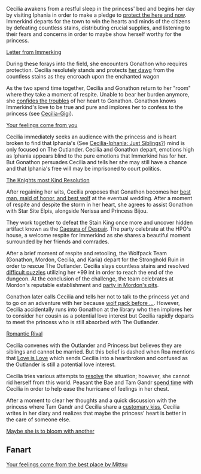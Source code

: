 Cecilia awakens from a restful sleep in the princess' bed and begins her day by visiting Iphania in order to make a pledge to [protect the here and now](https://www.youtube.com/watch?v=Icdii90_vSA&t=1090s). Immerkind departs for the town to win the hearts and minds of the citizens by defeating countless stains, distributing crucial supplies, and listening to their fears and concerns in order to maybe show herself worthy for the princess.

[Letter from Immerking](#embed:https://www.youtube.com/watch?v=Icdii90_vSA&t=2122s)

During these forays into the field, she encounters Gonathon who requires protection. Cecilia resolutely stands and protects [her dawg](https://www.youtube.com/watch?v=Icdii90_vSA&t=3608s) from the countless stains as they encroach upon the enchanted wagon

As the two spend time together, Cecilia and Gonathon return to her "room" where they take a moment of respite. Unable to bear her burden anymore, she [confides the troubles](https://www.youtube.com/live/Icdii90_vSA?t=4770s) of her heart to Gonathon. Gonathon knows Immerkind's love to be true and pure and implores her to confess to the princess (see [Cecilia-Gigi](#edge:cecilia-immerkind-gonathon-g-left-2-right-2)).

[Your feelings come from you](#embed:https://www.youtube.com/live/Icdii90_vSA?t=4843s)

Cecilia immediately seeks an audience with the princess and is heart broken to find that Iphania's (See [Cecilia-Iphania: Just Siblings?](#edge:cecilia-immerkind-princess-iphania-top-2-bottom-2)) mind is only focused on The Outlander. Cecilia and Gonathon depart, emotions high as Iphania appears blind to the pure emotions that Immerkind has for her. But Gonathon persuades Cecilia and tells her she may still have a chance and that Iphania's free will may be imprisoned to court politics.

[The Knights most Kind Resolution](#embed:https://www.youtube.com/live/Icdii90_vSA?t=5430s)

After regaining her wits, Cecilia proposes that Gonathon becomes her [best man, maid of honor, and best wolf](https://www.youtube.com/watch?v=Icdii90_vSA&t=5938s) at the eventual wedding. After a moment of respite and despite the storm in her heart, she agrees to assist Gonathon with Star Site Elpis, alongside Nerissa and Princess Bijou.

They work together to defeat the Stain King once more and uncover hidden artifact known as the [Caesura of Despair](https://www.youtube.com/watch?v=Icdii90_vSA&t=10650s). The party celebrate at the HPO's house, a welcome respite for Immerkind as she shares a beautiful moment surrounded by her friends and comrades.

After a brief moment of respite and retooling, the Wolfpack Team (Gonathon, Mordon, Cecilia, and Karia) depart for the Stronghold Ruin in order to rescue The Outlander. Cecilia slays countless stains and resolved [difficult puzzles](https://www.youtube.com/live/Icdii90_vSA?si=2MtGJDNGarHGSAuW&t=16129) utilizing her +99 int in order to reach the end of the dungeon. At the conclusion of the challenge, the team celebrates at Mordon's reputable establishment and [party in Mordon's pits](https://www.youtube.com/live/Icdii90_vSA?t=17430s).

Gonathon later calls Cecilia and tells her not to talk to the princess yet and to go on an adventure with her because [wolf pack before ...](https://www.youtube.com/live/Icdii90_vSA?si=_TcyB6TwuOqLVVYO&t=17714). However, Cecilia accidentally runs into Gonathon at the library who then implores her to consider her cousin as a potential love interest but Cecilia rapidly departs to meet the princess who is still absorbed with The Outlander.

[Romantic Rival](#embed:https://www.youtube.com/live/Icdii90_vSA?t=18511s)

Cecilia convenes with the Outlander and Princess but believes they are siblings and cannot be married. But this belief is dashed when Roa mentions that [Love is Love](https://www.youtube.com/live/Icdii90_vSA?t=19375s) which sends Cecilia into a heartbroken and confused as the Outlander is still a potential love interest.

Cecilia tries various attempts to [resolve](https://www.youtube.com/live/Icdii90_vSA?si=0cVW52wBSJBoDRwe&t=19554) the situation; however, she cannot rid herself from this world. Peasant the Bae and Tam Gandr [spend time](https://www.youtube.com/live/Icdii90_vSA?si=Z-WNC8IAZsHqyGHB) with Cecilia in order to help ease the hurricane of feelings in her chest.

After a moment to clear her thoughts and a quick discussion with the princess where Tam Gandr and Cecilia share a [customary kiss](https://www.youtube.com/watch?v=Icdii90_vSA&t=21964s), Cecilia writes in her diary and realizes that maybe the princess' heart is better in the care of someone else.

[Maybe she is to bloom with another](#embed:https://www.youtube.com/live/Icdii90_vSA?si=2442Iuml0kJwJFKa)

## Fanart

[Your feelings come from the best place by Mittsu](https://x.com/MittsumiA/status/1919718476379521404)

